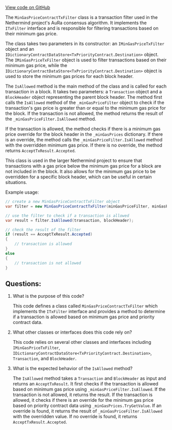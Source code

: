 [View code on GitHub](https://github.com/nethermindeth/nethermind/Nethermind.Consensus.AuRa/Transactions/MinGasPriceContractTxFilter.cs)

The `MinGasPriceContractTxFilter` class is a transaction filter used in the Nethermind project's AuRa consensus algorithm. It implements the `ITxFilter` interface and is responsible for filtering transactions based on their minimum gas price. 

The class takes two parameters in its constructor: an `IMinGasPriceTxFilter` object and an `IDictionaryContractDataStore<TxPriorityContract.Destination>` object. The `IMinGasPriceTxFilter` object is used to filter transactions based on their minimum gas price, while the `IDictionaryContractDataStore<TxPriorityContract.Destination>` object is used to store the minimum gas prices for each block header.

The `IsAllowed` method is the main method of the class and is called for each transaction in a block. It takes two parameters: a `Transaction` object and a `BlockHeader` object representing the parent block header. The method first calls the `IsAllowed` method of the `_minGasPriceFilter` object to check if the transaction's gas price is greater than or equal to the minimum gas price for the block. If the transaction is not allowed, the method returns the result of the `_minGasPriceFilter.IsAllowed` method.

If the transaction is allowed, the method checks if there is a minimum gas price override for the block header in the `_minGasPrices` dictionary. If there is an override, the method calls the `_minGasPriceFilter.IsAllowed` method with the overridden minimum gas price. If there is no override, the method returns `AcceptTxResult.Accepted`.

This class is used in the larger Nethermind project to ensure that transactions with a gas price below the minimum gas price for a block are not included in the block. It also allows for the minimum gas price to be overridden for a specific block header, which can be useful in certain situations. 

Example usage:

```csharp
// create a new MinGasPriceContractTxFilter object
var filter = new MinGasPriceContractTxFilter(minGasPriceFilter, minGasPrices);

// use the filter to check if a transaction is allowed
var result = filter.IsAllowed(transaction, blockHeader);

// check the result of the filter
if (result == AcceptTxResult.Accepted)
{
    // transaction is allowed
}
else
{
    // transaction is not allowed
}
```
## Questions: 
 1. What is the purpose of this code?
    
    This code defines a class called `MinGasPriceContractTxFilter` which implements the `ITxFilter` interface and provides a method to determine if a transaction is allowed based on minimum gas price and priority contract data.

2. What other classes or interfaces does this code rely on?
    
    This code relies on several other classes and interfaces including `IMinGasPriceTxFilter`, `IDictionaryContractDataStore<TxPriorityContract.Destination>`, `Transaction`, and `BlockHeader`.

3. What is the expected behavior of the `IsAllowed` method?
    
    The `IsAllowed` method takes a `Transaction` and `BlockHeader` as input and returns an `AcceptTxResult`. It first checks if the transaction is allowed based on minimum gas price using `_minGasPriceFilter.IsAllowed`. If the transaction is not allowed, it returns the result. If the transaction is allowed, it checks if there is an override for the minimum gas price based on priority contract data using `_minGasPrices.TryGetValue`. If an override is found, it returns the result of `_minGasPriceFilter.IsAllowed` with the overridden value. If no override is found, it returns `AcceptTxResult.Accepted`.